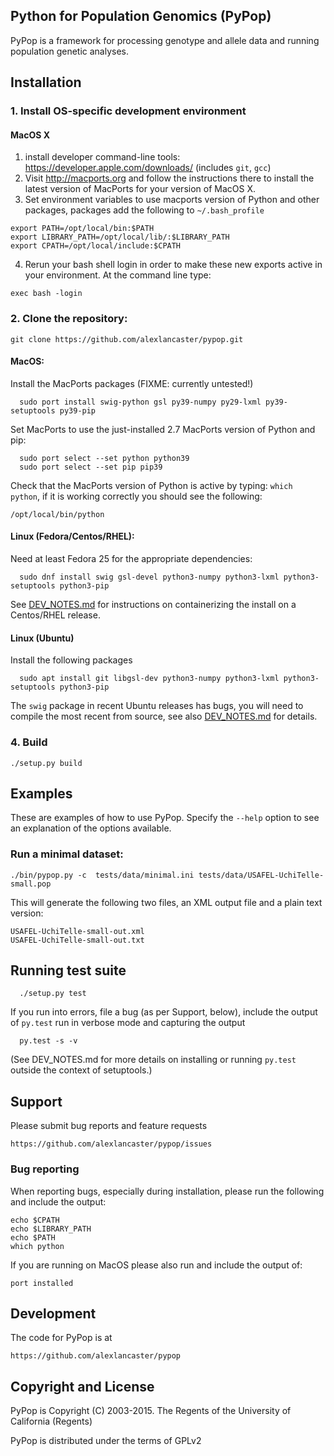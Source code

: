 ## Python for Population Genomics (PyPop)

PyPop is a framework for processing genotype and allele data and running population genetic analyses.

## Installation

### 1. Install OS-specific development environment

#### MacOS X

1. install developer command-line tools: https://developer.apple.com/downloads/  (includes ```git```, ```gcc```)
2. Visit http://macports.org and follow the instructions there to install the latest version of MacPorts for your version of MacOS X.
3. Set environment variables to use macports version of Python and other packages, packages add the following to ```~/.bash_profile```

```
export PATH=/opt/local/bin:$PATH
export LIBRARY_PATH=/opt/local/lib/:$LIBRARY_PATH
export CPATH=/opt/local/include:$CPATH
```

4. Rerun your bash shell login in order to make these new exports active in your environment.  At the command line type: 

```
exec bash -login
```

### 2. Clone the repository:

    git clone https://github.com/alexlancaster/pypop.git
  
#### MacOS:

Install the MacPorts packages (FIXME: currently untested!)

      sudo port install swig-python gsl py39-numpy py29-lxml py39-setuptools py39-pip
      
Set MacPorts to use the just-installed 2.7 MacPorts version of Python and pip:

      sudo port select --set python python39
      sudo port select --set pip pip39

Check that the MacPorts version of Python is active by typing: ```which python```, if it is working correctly you should see the following:

```
/opt/local/bin/python
```

#### Linux (Fedora/Centos/RHEL): 

Need at least Fedora 25 for the appropriate dependencies:

      sudo dnf install swig gsl-devel python3-numpy python3-lxml python3-setuptools python3-pip

See [DEV_NOTES.md](DEV_NOTES.md) for instructions on containerizing the install on a Centos/RHEL release.

#### Linux (Ubuntu)

Install the following packages

      sudo apt install git libgsl-dev python3-numpy python3-lxml python3-setuptools python3-pip

The ```swig``` package in recent Ubuntu releases has bugs, you will need to compile the most recent from source, see also [DEV_NOTES.md](DEV_NOTES.md) for details.

### 4. Build

    ./setup.py build

## Examples

These are examples of how to use PyPop. Specify the `--help` option to see an
explanation of the options available.

### Run a minimal dataset:

    ./bin/pypop.py -c  tests/data/minimal.ini tests/data/USAFEL-UchiTelle-small.pop

This will generate the following two files, an XML output file and a plain text version:

    USAFEL-UchiTelle-small-out.xml
    USAFEL-UchiTelle-small-out.txt

## Running test suite

      ./setup.py test

If you run into errors, file a bug (as per Support, below), include the output of ```py.test``` run in verbose mode and capturing the output

      py.test -s -v

(See DEV_NOTES.md for more details on installing or running ```py.test``` outside the context of setuptools.)

## Support

Please submit bug reports and feature requests

    https://github.com/alexlancaster/pypop/issues

### Bug reporting

When reporting bugs, especially during installation, please run the following and include the output:

    echo $CPATH
    echo $LIBRARY_PATH
    echo $PATH
    which python

If you are running on MacOS please also run and include the output of:

    port installed

## Development

The code for PyPop is at

    https://github.com/alexlancaster/pypop

## Copyright and License

PyPop is Copyright (C) 2003-2015. The Regents of the University of California (Regents)

PyPop is distributed under the terms of GPLv2
